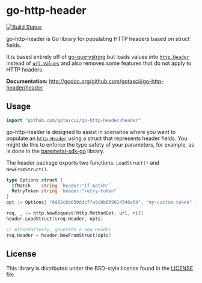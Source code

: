 # go-http-header #

[![Build Status](https://drone.io/github.com/gotascii/go-http-header/status.png)](https://drone.io/github.com/gotascii/go-http-header/latest)

go-http-header is Go library for populating HTTP headers based on struct fields.

It is based entirely off of
[go-querystring](https://github.com/google/go-querystring) but loads values into
[`http.Header`]() instead of [`url.Values`]() and also removes some features that do not
apply to HTTP headers.

**Documentation:** <http://godoc.org/github.com/gotascii/go-http-header/header> 

## Usage ##

```go
import "github.com/gotascii/go-http-header/header"
```

go-http-header is designed to assist in scenarios where you want to populate an
[`http.Header`]() using a struct that represents header fields. You might do
this to enforce the type safety of your parameters, for example, as is done in
the [baremetal-sdk-go][] library.

The header package exports two functions: `LoadStruct()` and `NewFromStruct()`.

```go
type Options struct {
  IfMatch    string `header:"if-match"`
  RetryToken string `header:"retry-token"`
}
opt := Options{ "6d82cbb050ddc7fa9cbb659014546e59", "my-custom-token" }

req, _ := http.NewRequest(http.MethodGet, url, nil)
header.LoadStruct(&req.Header, opts)

// Alternatively, generate a new Header
req.Header = header.NewFromStruct(opts)
```

[baremetal-sdk-go]: https://github.com/MustWin/baremetal-sdk-go/

## License ##

This library is distributed under the BSD-style license found in the [LICENSE](./LICENSE)
file.
